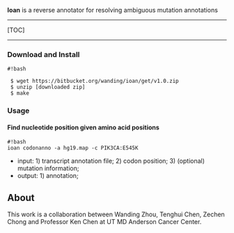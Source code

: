 **Ioan** is a reverse annotator for resolving ambiguous mutation annotations

--------

[TOC]

--------

### Download and Install

```
#!bash

 $ wget https://bitbucket.org/wanding/ioan/get/v1.0.zip
 $ unzip [downloaded zip]
 $ make
```

### Usage

#### Find nucleotide position given amino acid positions

```
#!bash
ioan codonanno -a hg19.map -c PIK3CA:E545K
```

 + input: 1) transcript annotation file; 2) codon position; 3) (optional) mutation information;
 + output: 1) annotation;



## About
This work is a collaboration between Wanding Zhou, Tenghui Chen, Zechen Chong and Professor Ken Chen at UT MD Anderson Cancer Center.